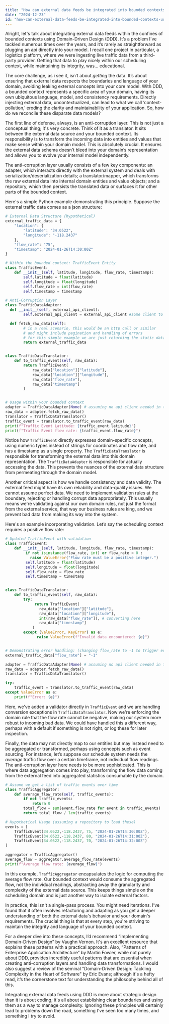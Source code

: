 ```yaml
---
title: "How can external data feeds be integrated into bounded contexts using Domain-Driven Design?"
date: "2024-12-23"
id: "how-can-external-data-feeds-be-integrated-into-bounded-contexts-using-domain-driven-design"
---
```


Alright, let's talk about integrating external data feeds within the confines of bounded contexts using Domain-Driven Design (DDD). It’s a problem I've tackled numerous times over the years, and it’s rarely as straightforward as plugging an api directly into your model. I recall one project in particular, a logistics platform, where we were ingesting live traffic data from a third-party provider. Getting that data to play nicely within our scheduling context, while maintaining its integrity, was… educational.

The core challenge, as i see it, isn’t about *getting* the data. It’s about ensuring that external data respects the boundaries and language of your domain, avoiding leaking external concepts into your core model. With DDD, a bounded context represents a specific area of your domain, having its own ubiquitous language, model, and consistency requirements. Directly injecting external data, uncontextualized, can lead to what we call ‘context-pollution,’ eroding the clarity and maintainability of your application. So, how do we reconcile these disparate data models?

The first line of defense, always, is an anti-corruption layer. This is not just a conceptual thing; it's very concrete. Think of it as a translator. It sits between the external data source and your bounded context. Its responsibility is to transform the incoming data into entities and values that make sense within your domain model. This is absolutely crucial. It ensures the external data schema doesn’t bleed into your domain’s representation and allows you to evolve your internal model independently.

The anti-corruption layer usually consists of a few key components: an adapter, which interacts directly with the external system and deals with serialization/deserialization details; a translator/mapper, which transforms the raw external data into internal domain entities and value objects; and a repository, which then persists the translated data or surfaces it for other parts of the bounded context.

Here's a simple Python example demonstrating this principle. Suppose the external traffic data comes as a json structure:

```python
# External Data Structure (hypothetical)
external_traffic_data = {
    "location": {
        "latitude": "34.0522",
        "longitude": "-118.2437"
    },
    "flow_rate": "75",
    "timestamp": "2024-01-26T14:30:00Z"
}

# Within the bounded context: TrafficEvent Entity
class TrafficEvent:
    def __init__(self, latitude, longitude, flow_rate, timestamp):
        self.latitude = float(latitude)
        self.longitude = float(longitude)
        self.flow_rate = int(flow_rate)
        self.timestamp = timestamp

# Anti-Corruption Layer
class TrafficDataAdapter:
  def __init__(self, external_api_client):
        self.external_api_client = external_api_client #some client to call the external service

  def fetch_raw_data(self):
        # in a real scenario, this would be an http call or similar
        # and might include pagination and handling of errors
        # for this simple example we are just returning the static data
        return external_traffic_data


class TrafficDataTranslator:
    def to_traffic_event(self, raw_data):
        return TrafficEvent(
            raw_data["location"]["latitude"],
            raw_data["location"]["longitude"],
            raw_data["flow_rate"],
            raw_data["timestamp"]
        )


# Usage within your bounded context
adapter = TrafficDataAdapter(None) # assuming no api client needed in this example
raw_data = adapter.fetch_raw_data()
translator = TrafficDataTranslator()
traffic_event = translator.to_traffic_event(raw_data)
print(f"Traffic Event Latitude: {traffic_event.latitude}")
print(f"Traffic Event flow rate: {traffic_event.flow_rate}")
```

Notice how `TrafficEvent` directly expresses domain-specific concepts, using numeric types instead of strings for coordinates and flow rate, and has a timestamp as a single property. The `TrafficDataTranslator` is responsible for transforming the external data into this domain representation. The `TrafficDataAdapter` is responsible for actually accessing the data. This prevents the nuances of the external data structure from permeating through the domain model.

Another critical aspect is how we handle consistency and data validity. The external feed might have its own reliability and data-quality issues. We cannot assume perfect data. We need to implement validation rules at the boundary, rejecting or handling corrupt data appropriately. This usually means we're validating against our own domain rules, not just the format from the external service, that way our business rules are king, and we prevent bad data from making its way into the system.

Here's an example incorporating validation. Let’s say the scheduling context requires a positive flow rate:

```python
# Updated TrafficEvent with validation
class TrafficEvent:
    def __init__(self, latitude, longitude, flow_rate, timestamp):
         if not isinstance(flow_rate, int) or flow_rate < 0 :
           raise ValueError("Flow rate must be a positive integer.")
         self.latitude = float(latitude)
         self.longitude = float(longitude)
         self.flow_rate = flow_rate
         self.timestamp = timestamp


class TrafficDataTranslator:
    def to_traffic_event(self, raw_data):
        try:
             return TrafficEvent(
               raw_data["location"]["latitude"],
               raw_data["location"]["longitude"],
               int(raw_data["flow_rate"]), # converting here
               raw_data["timestamp"]
            )
        except (ValueError, KeyError) as e:
              raise ValueError(f"Invalid data encountered: {e}")


# Demonstrating error handling: (changing flow_rate to -1 to trigger error)
external_traffic_data["flow_rate"] = "-1"

adapter = TrafficDataAdapter(None) # assuming no api client needed in this example
raw_data = adapter.fetch_raw_data()
translator = TrafficDataTranslator()

try:
    traffic_event = translator.to_traffic_event(raw_data)
except ValueError as e:
    print(f"Error: {e}")
```

Here, we've added a validator directly in `TrafficEvent` and we are handling conversion exceptions in `TrafficDataTranslator`. Now we're enforcing the domain rule that the flow rate cannot be negative, making our system more robust to incoming bad data. We could have handled this a different way, perhaps with a default if something is not right, or log these for later inspection.

Finally, the data may not directly map to our entities but may instead need to be aggregated or transformed, perhaps using concepts such as event sourcing. For instance, let’s suppose our schedule system needs the *average* traffic flow over a certain timeframe, not individual flow readings. The anti-corruption layer here needs to be more sophisticated. This is where data aggregation comes into play, transforming the flow data coming from the external feed into aggregated statistics consumable by the domain.

```python
# Assume we get a list of traffic events over time
class TrafficAggregator:
    def average_flow_rate(self, traffic_events):
        if not traffic_events:
            return 0
        total_flow = sum(event.flow_rate for event in traffic_events)
        return total_flow / len(traffic_events)

# Hypothetical Usage (assuming a repository to load these)
events = [
    TrafficEvent(34.0522,-118.2437, 75, "2024-01-26T14:30:00Z"),
    TrafficEvent(34.0522,-118.2437, 80, "2024-01-26T14:31:00Z"),
    TrafficEvent(34.0522,-118.2437, 70, "2024-01-26T14:32:00Z")
]

aggregator = TrafficAggregator()
average_flow = aggregator.average_flow_rate(events)
print(f"Average flow rate: {average_flow}")
```

In this example, `TrafficAggregator` encapsulates the logic for computing the average flow rate. Our bounded context would consume the aggregated flow, not the individual readings, abstracting away the granularity and complexity of the external data source. This keeps things simple on the scheduling domain and is just another way to isolate external factors.

In practice, this isn't a single-pass process. You might need iterations. I’ve found that it often involves refactoring and adapting as you get a deeper understanding of both the external data's behavior and your domain's requirements. The crucial thing is that at every step, you're striving to maintain the integrity and language of your bounded context.

For a deeper dive into these concepts, I’d recommend “Implementing Domain-Driven Design” by Vaughn Vernon. It's an excellent resource that explains these patterns with a practical approach. Also, “Patterns of Enterprise Application Architecture” by Martin Fowler, while not purely about DDD, provides incredibly useful patterns that are essential when creating anti-corruption layers and handling data transformations. I would also suggest a review of the seminal "Domain-Driven Design: Tackling Complexity in the Heart of Software" by Eric Evans; although it's a hefty read, it’s the cornerstone text for understanding the philosophy behind all of this.

Integrating external data feeds using DDD is more about strategic design than it is about coding; it's all about establishing clear boundaries and using them as a way to manage complexity. Ignoring these principles will certainly lead to problems down the road, something I've seen too many times, and something I try to avoid.
